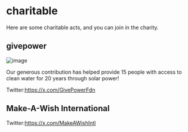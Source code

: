 # charitable
Here are some charitable acts, and you can join in the charity.
## givepower

![image](https://github.com/user-attachments/assets/4daae8fc-051a-4e6e-ada5-08d398ee5902)

Our generous contribution has helped provide 15 people with access to clean water for 20 years through solar power! 

Twitter:https://x.com/GivePowerFdn

## Make-A-Wish International

Twitter:https://x.com/MakeAWishIntl
